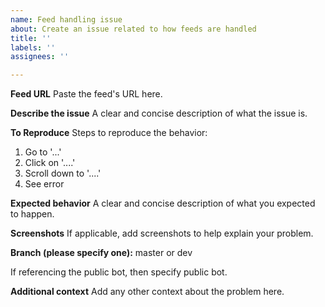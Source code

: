 ```yaml
---
name: Feed handling issue
about: Create an issue related to how feeds are handled
title: ''
labels: ''
assignees: ''

---
```


**Feed URL**
Paste the feed's URL here.

**Describe the issue**
A clear and concise description of what the issue is.

**To Reproduce**
Steps to reproduce the behavior:
1. Go to '...'
2. Click on '....'
3. Scroll down to '....'
4. See error

**Expected behavior**
A clear and concise description of what you expected to happen.

**Screenshots**
If applicable, add screenshots to help explain your problem.

**Branch (please specify one):**
master or dev

If referencing the public bot, then specify public bot.

**Additional context**
Add any other context about the problem here.
